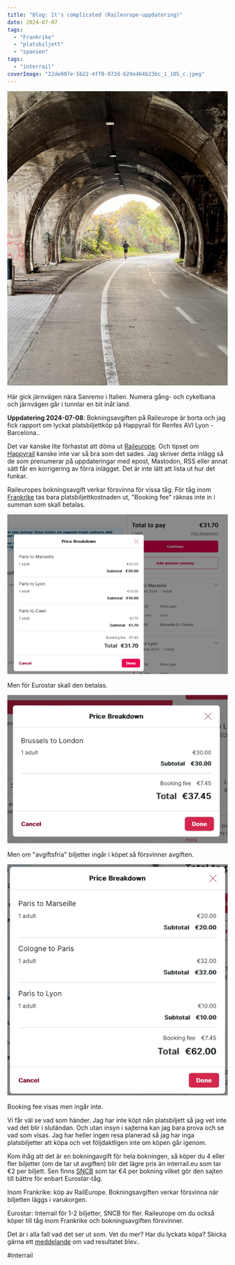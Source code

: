```yaml
---
title: "Blog: It's complicated (Raileurope-uppdatering)"
date: 2024-07-07
tags: 
  - "Frankrike"
  - "platsbiljett"
  - "spanien"
tags: 
  - "interrail"
coverImage: "22de007e-5b22-4ff8-972d-b29e464b23bc_1_105_c.jpeg"
---
```


 

![](images/its-complicated-raileurope-uppdatering_4.jpeg?w=769)

<figcaption>

Här gick järnvägen nära Sanremo i Italien. Numera gång- och cykelbana och järnvägen går i tunnlar en bit inåt land.

</figcaption>

 

**Uppdatering 2024-07-08**: Bokningsavgiften på Raileurope är borta och jag fick rapport om lyckat platsbiljettköp på Happyrail för Renfes AVI Lyon - Barcelona..

Det var kanske lite förhastat att döma ut [Raileurope](https://www.trainfo.eu/raileurope/). Och tipset om [Happyrail](https://www.trainfo.eu/happyrail/) kanske inte var så bra som det sades. Jag skriver detta inlägg så de som prenumerar på uppdateringar med epost, Mastodon, RSS eller annat sätt får en korrigering av förra inlägget. Det är inte lätt att lista ut hur det funkar.

Raileuropes bokningsavgift verkar försvinna för vissa tåg. För tåg inom [Frankrike](https://www.trainfo.eu/frankrike/) tas bara platsbiljettkostnaden ut, "Booking fee" räknas inte in i summan som skall betalas.

![](images/its-complicated-raileurope-uppdatering_3.png?w=750)

Men för Eurostar skall den betalas.

![](images/its-complicated-raileurope-uppdatering_2.png?w=639)

Men om "avgiftsfria" biljetter ingår i köpet så försvinner avgiften.

 

![](images/its-complicated-raileurope-uppdatering_1.png?w=614)

<figcaption>

Booking fee visas men ingår inte.

</figcaption>

 

Vi får väl se vad som händer. Jag har inte köpt nån platsbiljett så jag vet inte vad det blir i slutändan. Och utan insyn i sajterna kan jag bara prova och se vad som visas. Jag har heller ingen resa planerad så jag har inga platsbiljetter att köpa och vet följdaktligen inte om köpen går igenom.

Kom ihåg att det är en bokningavgift för hela bokningen, så köper du 4 eller fler biljetter (om de tar ut avgiften) blir det lägre pris än interrail.eu som tar €2 per biljett. Sen finns [SNCB](https://www.trainfo.eu/sncb-platsbiljettkop/) som tar €4 per bokning vilket gör den sajten till bättre för enbart Eurostar-tåg.

Inom Frankrike: köp av RailEurope. Bokningsavgiften verkar försvinna när biljetten läggs i varukorgen.

Eurostar: Interrail för 1-2 biljetter, SNCB för fler. Raileurope om du också köper till tåg inom Frankrike och bokningsavgiften försvinner.

Det är i alla fall vad det ser ut som. Vet du mer? Har du lyckats köpa? Skicka gärna ett [meddelande](https://www.trainfo.eu/om-sajten/) om vad resultatet blev..

#interrail
